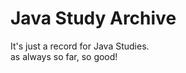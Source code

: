 Java Study Archive
==================

It's just a record for Java Studies.   
as always so far, so good!
